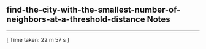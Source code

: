 <h2>find-the-city-with-the-smallest-number-of-neighbors-at-a-threshold-distance Notes</h2><hr>[ Time taken: 22 m 57 s ]